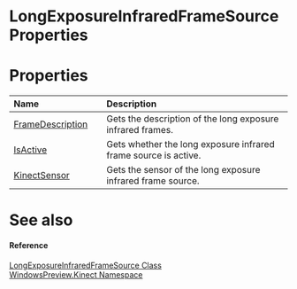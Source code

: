 LongExposureInfraredFrameSource Properties  
==========================================  

<span id="publicpropertiesSection"></span>

Properties  
==========  

<table>
<colgroup>
<col width="30%" />
<col width="60%" />
</colgroup>
<thead>
<tr class="header">
<th align="left">Name</th>
<th align="left">Description</th>
</tr>
</thead>
<tbody>
<tr class="odd">
<td align="left"><a href="Properties/FrameDescription_Property.md">FrameDescription</a></td>
<td align="left">Gets the description of the long exposure infrared frames.</td>
</tr>
<tr class="even">
<td align="left"><a href="Properties/IsActive_Property.md">IsActive</a></td>
<td align="left">Gets whether the long exposure infrared frame source is active.</td>
</tr>
<tr class="odd">
<td align="left"><a href="Properties/KinectSensor_Property.md">KinectSensor</a></td>
<td align="left">Gets the sensor of the long exposure infrared frame source.</td>
</tr>
</tbody>
</table>

<span id="ID4EI"></span>

See also  
========  

<span id="ID4EK"></span>
#### Reference  

[LongExposureInfraredFrameSource Class](../LongExposureInfraredFram.md)  
 [WindowsPreview.Kinect Namespace](../../Kinect.md)  



<!--Please do not edit the data in the comment block below.-->
<!--
TOCTitle : LongExposureInfraredFrameSource Properties
RLTitle : LongExposureInfraredFrameSource Properties
KeywordK : LongExposureInfraredFrameSource class, properties
KeywordA : Properties.T:WindowsPreview.Kinect.LongExposureInfraredFrameSource
AssetID : Properties.T:WindowsPreview.Kinect.LongExposureInfraredFrameSource
Locale : en-us
CommunityContent : 1
TargetOS : Windows
TopicType : kbSyntax
DocSet : K4Wv2
ProjType : K4Wv2Proj
Technology : Kinect for Windows
Product : Kinect for Windows SDK v2
productversion : 20
-->
